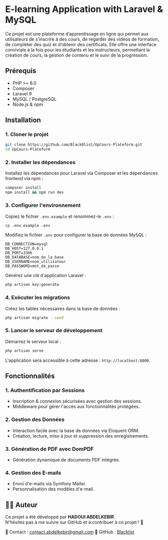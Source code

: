 # E-learning Application with Laravel & MySQL

Ce projet est une plateforme d’apprentissage en ligne qui permet aux utilisateurs de s’inscrire à des cours, de regarder des vidéos de formation, de compléter des quiz et d’obtenir des certificats. Elle offre une interface conviviale à la fois pour les étudiants et les instructeurs, permettant la création de cours, la gestion de contenu et le suivi de la progression.
## Prérequis

- PHP >= 8.0
- Composer
- Laravel 9
- MySQL / PostgreSQL
- Node.js & npm

## Installation

### 1. Cloner le projet
```bash
git clone https://github.com/Black0list/UpCours-Plateform.git
cd UpCours-Plateform
```

### 2. Installer les dépendances
Installez les dépendances pour Laravel via Composer et les dépendances frontend via npm :
```bash
composer install
npm install && npm run dev
```

### 3. Configurer l'environnement
Copiez le fichier `.env.example` et renommez-le `.env` :
```bash
cp .env.example .env
```

Modifiez le fichier `.env` pour configurer la base de données MySQL :
```env
DB_CONNECTION=mysql
DB_HOST=127.0.0.1
DB_PORT=3306
DB_DATABASE=nom_de_la_base
DB_USERNAME=nom_utilisateur
DB_PASSWORD=mot_de_passe
```

Générez une clé d'application Laravel :
```bash
php artisan key:generate
```

### 4. Exécuter les migrations
Créez les tables nécessaires dans la base de données :
```bash
php artisan migrate --seed
```

### 5. Lancer le serveur de développement
Démarrez le serveur local :
```bash
php artisan serve
```

L'application sera accessible à cette adresse : `http://localhost:8000`.

## Fonctionnalités

### 1. Authentification par Sessions
- Inscription & connexion sécurisées avec gestion des sessions.
- Middleware pour gérer l'accès aux fonctionnalités protégées.

### 2. Gestion des Données
- Interaction facile avec la base de données via Eloquent ORM.
- Création, lecture, mise à jour et suppression des enregistrements.

### 3. Génération de PDF avec DomPDF
- Génération dynamique de documents PDF intégrée.

### 4. Gestion des E-mails
- Envoi d'e-mails via Symfony Mailer.
- Personnalisation des modèles d'e-mail.



## 👨‍💻 Auteur

Ce projet a été développé par **HADOUI ABDELKEBIR**.  
N'hésitez pas à me suivre sur GitHub et à contribuer à ce projet ! 🚀

📧 Contact : contact.abdelkebir@gmail.com
🔗 GitHub : [Blacklist](https://github.com/Black0list)
